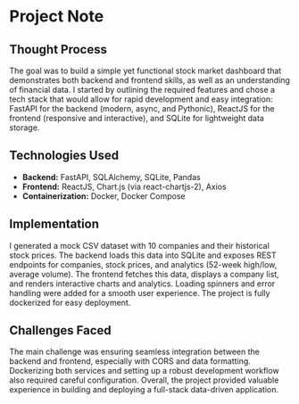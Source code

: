 # Project Note

## Thought Process
The goal was to build a simple yet functional stock market dashboard that demonstrates both backend and frontend skills, as well as an understanding of financial data. I started by outlining the required features and chose a tech stack that would allow for rapid development and easy integration: FastAPI for the backend (modern, async, and Pythonic), ReactJS for the frontend (responsive and interactive), and SQLite for lightweight data storage.

## Technologies Used
- **Backend:** FastAPI, SQLAlchemy, SQLite, Pandas
- **Frontend:** ReactJS, Chart.js (via react-chartjs-2), Axios
- **Containerization:** Docker, Docker Compose

## Implementation
I generated a mock CSV dataset with 10 companies and their historical stock prices. The backend loads this data into SQLite and exposes REST endpoints for companies, stock prices, and analytics (52-week high/low, average volume). The frontend fetches this data, displays a company list, and renders interactive charts and analytics. Loading spinners and error handling were added for a smooth user experience. The project is fully dockerized for easy deployment.

## Challenges Faced
The main challenge was ensuring seamless integration between the backend and frontend, especially with CORS and data formatting. Dockerizing both services and setting up a robust development workflow also required careful configuration. Overall, the project provided valuable experience in building and deploying a full-stack data-driven application. 